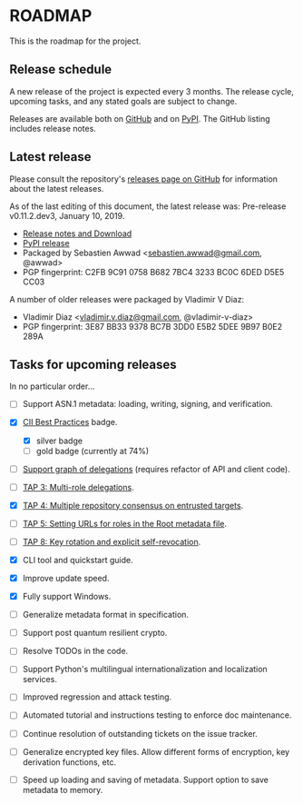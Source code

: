 # ROADMAP

This is the roadmap for the project.

## Release schedule
A new release of the project is expected every 3 months.  The release cycle,
upcoming tasks, and any stated goals are subject to change.

Releases are available both on [GitHub](https://github.com/theupdateframework/tuf/releases)
and on [PyPI](https://pypi.org/project/tuf/#history).  The GitHub listing
includes release notes.


## Latest release
Please consult the repository's
[releases page on GitHub](https://github.com/theupdateframework/tuf/releases)
for information about the latest releases.

As of the last editing of this document, the latest release was:
Pre-release v0.11.2.dev3, January 10, 2019.
* [Release notes and Download](https://github.com/theupdateframework/tuf/releases/tag/v0.11.1)
* [PyPI release](https://pypi.org/project/tuf/)
* Packaged by Sebastien Awwad <sebastien.awwad@gmail.com, @awwad>
* PGP fingerprint: C2FB 9C91 0758 B682 7BC4  3233 BC0C 6DED D5E5 CC03

A number of older releases were packaged by Vladimir V Diaz:
* Vladimir Diaz <vladimir.v.diaz@gmail.com, @vladimir-v-diaz>
* PGP fingerprint: 3E87 BB33 9378 BC7B 3DD0  E5B2 5DEE 9B97 B0E2 289A


## Tasks for upcoming releases

In no particular order...

- [ ] Support ASN.1 metadata: loading, writing, signing, and verification.

- [x] [CII Best Practices](https://bestpractices.coreinfrastructure.org/projects/1351) badge.
  - [x] silver badge
  - [ ] gold badge (currently at 74%)

- [ ] [Support graph of delegations](https://github.com/theupdateframework/tuf/issues/660)
(requires refactor of API and client code).

- [ ] [TAP 3: Multi-role delegations](https://github.com/theupdateframework/taps/blob/master/tap3.md).

- [x] [TAP 4: Multiple repository consensus on entrusted targets](https://github.com/theupdateframework/taps/blob/master/tap4.md).

- [ ] [TAP 5: Setting URLs for roles in the Root metadata file](https://github.com/theupdateframework/taps/blob/master/tap5.md).

- [ ] [TAP 8: Key rotation and explicit self-revocation](https://github.com/theupdateframework/taps/blob/master/tap8.md).

- [x] CLI tool and quickstart guide.

- [x] Improve update speed.

- [x] Fully support Windows.

- [ ] Generalize metadata format in specification.

- [ ] Support post quantum resilient crypto.

- [ ] Resolve TODOs in the code.

- [ ] Support Python's multilingual internationalization and localization
services.

- [ ] Improved regression and attack testing.

- [ ] Automated tutorial and instructions testing to enforce doc maintenance.

- [ ] Continue resolution of outstanding tickets on the issue tracker.

- [ ] Generalize encrypted key files.  Allow different forms of encryption, key derivation functions, etc.

- [ ] Speed up loading and saving of metadata.  Support option to save metadata to memory.

